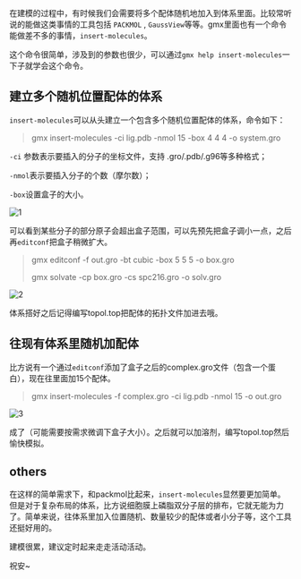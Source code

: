 在建模的过程中，有时候我们会需要将多个配体随机地加入到体系里面。比较常听说的能做这类事情的工具包括 `PACKMOL` , `GaussView`等等。gmx里面也有一个命令能做差不多的事情，`insert-molecules`。

这个命令很简单，涉及到的参数也很少，可以通过`gmx help insert-molecules`一下子就学会这个命令。

## 建立多个随机位置配体的体系

`insert-molecules`可以从头建立一个包含多个随机位置配体的体系，命令如下：

> gmx insert-molecules -ci  lig.pdb -nmol 15  -box 4 4 4 -o system.gro 

`-ci` 参数表示要插入的分子的坐标文件，支持 .gro/.pdb/.g96等多种格式；

`-nmol`表示要插入分子的个数（摩尔数）；

`-box`设置盒子的大小。

![1](C:\Users\hhhhh\Desktop\databank\公众号\20210314\1.png)

可以看到某些分子的部分原子会超出盒子范围，可以先预先把盒子调小一点，之后再`editconf`把盒子稍微扩大。

> gmx editconf -f out.gro -bt cubic -box 5 5 5 -o box.gro 
>
> gmx solvate -cp box.gro -cs spc216.gro -o solv.gro

![2](C:\Users\hhhhh\Desktop\databank\公众号\20210314\2.png)

体系搭好之后记得编写topol.top把配体的拓扑文件加进去哦。



## 往现有体系里随机加配体

比方说有一个通过`editconf`添加了盒子之后的complex.gro文件（包含一个蛋白），现在往里面加15个配体。

> gmx insert-molecules -f complex.gro -ci lig.pdb -nmol 15 -o out.gro 

![3](C:\Users\hhhhh\Desktop\databank\公众号\20210314\3.png)

成了（可能需要按需求微调下盒子大小）。之后就可以加溶剂，编写topol.top然后愉快模拟。



## others

在这样的简单需求下，和packmol比起来，`insert-molecules`显然要更加简单。但是对于复杂布局的体系，比方说细胞膜上磷脂双分子层的排布，它就无能为力了。简单来说，往体系里加入位置随机、数量较少的配体或者小分子等，这个工具还挺好用的。



建模很累，建议定时起来走走活动活动。

祝安~